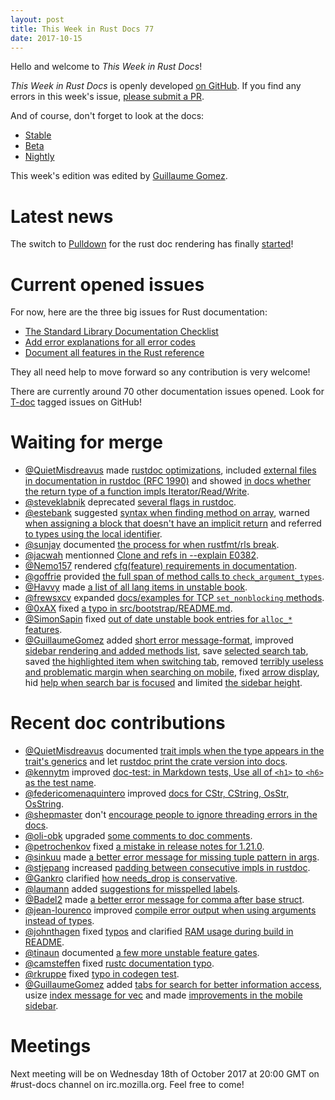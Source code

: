 ```yaml
---
layout: post
title: This Week in Rust Docs 77
date: 2017-10-15
---
```


Hello and welcome to *This Week in Rust Docs*!

*This Week in Rust Docs* is openly developed [on GitHub](https://github.com/GuillaumeGomez/this-week-in-rust-docs).
If you find any errors in this week's issue, [please submit a PR](https://github.com/GuillaumeGomez/this-week-in-rust-docs/pulls).

And of course, don't forget to look at the docs:

* [Stable](https://doc.rust-lang.org/)
* [Beta](https://doc.rust-lang.org/beta/)
* [Nightly](https://doc.rust-lang.org/nightly/)

This week's edition was edited by [Guillaume Gomez](https://github.com/GuillaumeGomez).

# Latest news

The switch to [Pulldown](https://github.com/google/pulldown-cmark) for the rust doc rendering has finally [started](https://github.com/rust-lang/rust/pull/41991)!

# Current opened issues

For now, here are the three big issues for Rust documentation:

* [The Standard Library Documentation Checklist](https://github.com/rust-lang/rust/issues/29329)
* [Add error explanations for all error codes](https://github.com/rust-lang/rust/issues/32777)
* [Document all features in the Rust reference](https://github.com/rust-lang-nursery/reference/issues/9)

They all need help to move forward so any contribution is very welcome!

There are currently around 70 other documentation issues opened. Look for [T-doc](https://github.com/rust-lang/rust/labels/T-doc) tagged issues on GitHub!

# Waiting for merge

* [@QuietMisdreavus](https://github.com/QuietMisdreavus) made [rustdoc optimizations](https://github.com/rust-lang/rust/pull/44613), included [external files in documentation in rustdoc (RFC 1990)](https://github.com/rust-lang/rust/pull/44781) and showed [in docs whether the return type of a function impls Iterator/Read/Write](https://github.com/rust-lang/rust/pull/45039).
* [@steveklabnik](https://github.com/steveklabnik) deprecated [several flags in rustdoc](https://github.com/rust-lang/rust/pull/44138).
* [@estebank](https://github.com/estebank) suggested [syntax when finding method on array](https://github.com/rust-lang/rust/pull/44970), warned [when assigning a block that doesn't have an implicit return](https://github.com/rust-lang/rust/pull/44881) and referred [to types using the local identifier](https://github.com/rust-lang/rust/pull/44642).
* [@sunjay](https://github.com/sunjay) documented [the process for when rustfmt/rls break](https://github.com/rust-lang/rust/pull/45098).
* [@jacwah](https://github.com/jacwah) mentionned [Clone and refs in --explain E0382](https://github.com/rust-lang/rust/pull/45082).
* [@Nemo157](https://github.com/Nemo157) rendered [cfg(feature) requirements in documentation](https://github.com/rust-lang/rust/pull/44994).
* [@goffrie](https://github.com/goffrie) provided [the full span of method calls to `check_argument_types`](https://github.com/rust-lang/rust/pull/45123).
* [@Havvy](https://github.com/Havvy) made [a list of all lang items in unstable book](https://github.com/rust-lang/rust/pull/45181).
* [@frewsxcv](https://github.com/frewsxcv) expanded [docs/examples for TCP `set_nonblocking` methods](https://github.com/rust-lang/rust/pull/45227).
* [@0xAX](https://github.com/0xAX) fixed [a typo in src/bootstrap/README.md](https://github.com/rust-lang/rust/pull/45264).
* [@SimonSapin](https://github.com/SimonSapin) fixed [out of date unstable book entries for `alloc_*` features](https://github.com/rust-lang/rust/pull/45217).
* [@GuillaumeGomez](https://github.com/GuillaumeGomez) added [short error message-format](https://github.com/rust-lang/rust/pull/44636), improved [sidebar rendering and added methods list](https://github.com/rust-lang/rust/pull/45187), save [selected search tab](https://github.com/rust-lang/rust/pull/45281), saved [the highlighted item when switching tab](https://github.com/rust-lang/rust/pull/45288), removed [terribly useless and problematic margin when searching on mobile](https://github.com/rust-lang/rust/pull/45280), fixed [arrow display](https://github.com/rust-lang/rust/pull/45289), hid [help when search bar is focused](https://github.com/rust-lang/rust/pull/45290) and limited [the sidebar height](https://github.com/rust-lang/rust/pull/45212).

# Recent doc contributions

* [@QuietMisdreavus](https://github.com/QuietMisdreavus) documented [trait impls when the type appears in the trait's generics](https://github.com/rust-lang/rust/pull/44969) and let [rustdoc print the crate version into docs](https://github.com/rust-lang/rust/pull/44989).
* [@kennytm](https://github.com/kennytm) improved [doc-test: in Markdown tests, Use all of `<h1>` to `<h6>` as the test name](https://github.com/rust-lang/rust/pull/44867).
* [@federicomenaquintero](https://github.com/federicomenaquintero) improved [docs for CStr, CString, OsStr, OsString](https://github.com/rust-lang/rust/pull/44855).
* [@shepmaster](https://github.com/shepmaster) don't [encourage people to ignore threading errors in the docs](https://github.com/rust-lang/rust/pull/44962).
* [@oli-obk](https://github.com/oli-obk) upgraded [some comments to doc comments](https://github.com/rust-lang/rust/pull/45172).
* [@petrochenkov](https://github.com/petrochenkov) fixed [a mistake in release notes for 1.21.0](https://github.com/rust-lang/rust/pull/45171).
* [@sinkuu](https://github.com/sinkuu) made [a better error message for missing tuple pattern in args](https://github.com/rust-lang/rust/pull/45069).
* [@stjepang](https://github.com/stjepang) increased [padding between consecutive impls in rustdoc](https://github.com/rust-lang/rust/pull/45245).
* [@Gankro](https://github.com/Gankro) clarified [how needs_drop is conservative](https://github.com/rust-lang/rust/pull/45253).
* [@laumann](https://github.com/laumann) added [suggestions for misspelled labels](https://github.com/rust-lang/rust/pull/45173).
* [@Badel2](https://github.com/Badel2) made [a better error message for comma after base struct](https://github.com/rust-lang/rust/pull/45178).
* [@jean-lourenco](https://github.com/jean-lourenco) improved [compile error output when using arguments instead of types](https://github.com/rust-lang/rust/pull/45122).
* [@johnthagen](https://github.com/johnthagen) fixed [typos](https://github.com/rust-lang/rust/pull/45116) and clarified [RAM usage during build in README](https://github.com/rust-lang/rust/pull/45136).
* [@tinaun](https://github.com/tinaun) documented [a few more unstable feature gates](https://github.com/rust-lang/rust/pull/45166).
* [@camsteffen](https://github.com/camsteffen) fixed [rustc documentation typo](https://github.com/rust-lang/rust/pull/45105).
* [@rkruppe](https://github.com/rkruppe) fixed [typo in codegen test](https://github.com/rust-lang/rust/pull/45089).
* [@GuillaumeGomez](https://github.com/GuillaumeGomez) added [tabs for search for better information access](https://github.com/rust-lang/rust/pull/45055), usize [index message for vec](https://github.com/rust-lang/rust/pull/45133) and made [improvements in the mobile sidebar](https://github.com/rust-lang/rust/pull/45240).

# Meetings

Next meeting will be on Wednesday 18th of October 2017 at 20:00 GMT on #rust-docs channel on irc.mozilla.org. Feel free to come!
